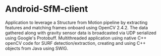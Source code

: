 Android-SfM-client
==================

Application to leverage a Structure from Motion pipeline by extracting features and matching frames onboard using OpenCV 2.4.2. The data gathered along with gravity sensor data is broadcasted via UDP serialized using Google's Protobuff. Multithreaded application using native C++ openCV code for SURF detection/extraction, creating and using C++  objects from Java using SWIG. 
